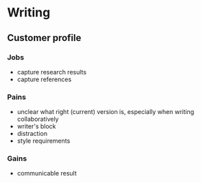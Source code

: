 # Writing

## Customer profile

### Jobs

* capture research results
* capture references

### Pains

* unclear what right (current) version is, especially when writing collaboratively
* writer's block
* distraction
* style requirements

### Gains

* communicable result
